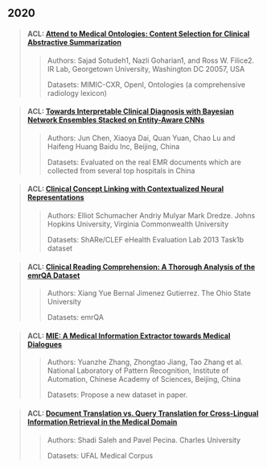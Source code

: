 ## 2020
>#### ACL: [Attend to Medical Ontologies: Content Selection for Clinical Abstractive Summarization](paper/AttendtoOntologies.pdf)
>
>> Authors: Sajad Sotudeh1, Nazli Goharian1, and Ross W. Filice2. IR Lab, Georgetown University, Washington DC 20057, USA
>>
>> Datasets: MIMIC-CXR, OpenI, Ontologies (a comprehensive radiology lexicon)

>#### ACL: [Towards Interpretable Clinical Diagnosis with Bayesian Network Ensembles Stacked on Entity-Aware CNNs](paper/TowardsInterpretableClinical.pdf)
>>
>> Authors: Jun Chen, Xiaoya Dai, Quan Yuan, Chao Lu and Haifeng Huang  Baidu Inc, Beijing, China
>>
>> Datasets: Evaluated on the real EMR documents which are collected from several top hospitals in China

>#### ACL: [Clinical Concept Linking with Contextualized Neural Representations](paper/ClinicalConceptLinking.pdf)
>
>> Authors: Elliot Schumacher Andriy Mulyar Mark Dredze. Johns Hopkins University, Virginia Commonwealth University
>>
>> Datasets: ShARe/CLEF eHealth Evaluation Lab 2013 Task1b dataset

>#### ACL: [Clinical Reading Comprehension: A Thorough Analysis of the emrQA Dataset](paper/ClinicalReadingComprehension.pdf)
>
>> Authors: Xiang Yue Bernal Jimenez Gutierrez. The Ohio State University
>>
>> Datasets: emrQA

>#### ACL: [MIE: A Medical Information Extractor towards Medical Dialogues](paper/MIE.pdf)
>
>> Authors: Yuanzhe Zhang, Zhongtao Jiang, Tao Zhang et al. National Laboratory of Pattern Recognition, Institute of Automation, Chinese Academy of Sciences, Beijing, China
>>
>> Datasets: Propose a new dataset in paper.

>#### ACL: [Document Translation vs. Query Translation for Cross-Lingual Information Retrieval in the Medical Domain](paper/Cross-LingualInformationRetrieval.pdf)
>
>> Authors: Shadi Saleh and Pavel Pecina. Charles University
>>
>> Datasets: UFAL Medical Corpus
